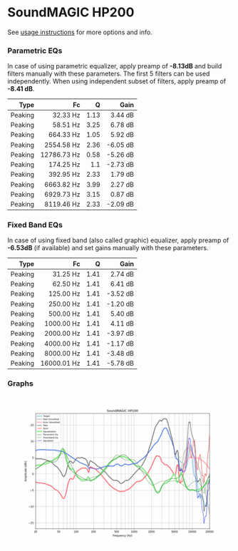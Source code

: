 # SoundMAGIC HP200
See [usage instructions](https://github.com/jaakkopasanen/AutoEq#usage) for more options and info.

### Parametric EQs
In case of using parametric equalizer, apply preamp of **-8.13dB** and build filters manually
with these parameters. The first 5 filters can be used independently.
When using independent subset of filters, apply preamp of **-8.41 dB**.

| Type    | Fc          |    Q | Gain     |
|--------:|------------:|-----:|---------:|
| Peaking | 32.33 Hz    | 1.13 | 3.44 dB  |
| Peaking | 58.51 Hz    | 3.25 | 6.78 dB  |
| Peaking | 664.33 Hz   | 1.05 | 5.92 dB  |
| Peaking | 2554.58 Hz  | 2.36 | -6.05 dB |
| Peaking | 12786.73 Hz | 0.58 | -5.26 dB |
| Peaking | 174.25 Hz   | 1.1  | -2.73 dB |
| Peaking | 392.95 Hz   | 2.33 | 1.79 dB  |
| Peaking | 6663.82 Hz  | 3.99 | 2.27 dB  |
| Peaking | 6929.73 Hz  | 3.15 | 0.87 dB  |
| Peaking | 8119.46 Hz  | 2.33 | -2.09 dB |

### Fixed Band EQs
In case of using fixed band (also called graphic) equalizer, apply preamp of **-6.53dB**
(if available) and set gains manually with these parameters.

| Type    | Fc          |    Q | Gain     |
|--------:|------------:|-----:|---------:|
| Peaking | 31.25 Hz    | 1.41 | 2.74 dB  |
| Peaking | 62.50 Hz    | 1.41 | 6.41 dB  |
| Peaking | 125.00 Hz   | 1.41 | -3.52 dB |
| Peaking | 250.00 Hz   | 1.41 | -1.20 dB |
| Peaking | 500.00 Hz   | 1.41 | 5.40 dB  |
| Peaking | 1000.00 Hz  | 1.41 | 4.11 dB  |
| Peaking | 2000.00 Hz  | 1.41 | -3.97 dB |
| Peaking | 4000.00 Hz  | 1.41 | -1.17 dB |
| Peaking | 8000.00 Hz  | 1.41 | -3.48 dB |
| Peaking | 16000.01 Hz | 1.41 | -5.78 dB |

### Graphs
![](./SoundMAGIC%20HP200.png)